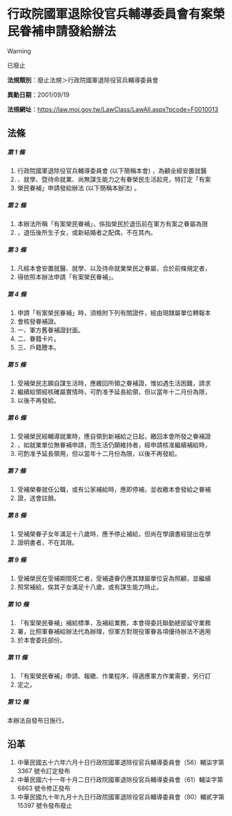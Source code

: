# 行政院國軍退除役官兵輔導委員會有案榮民眷補申請發給辦法


> [!WARNING]
> 已廢止


**法規類別**：廢止法規＞行政院國軍退除役官兵輔導委員會

**異動日期**：2001/09/19  

**法規網址**：https://law.moj.gov.tw/LawClass/LawAll.aspx?pcode=F0010013



## 法條
##### 第 1 條
1. 行政院國軍退除役官兵輔導委員會 (以下簡稱本會) ，為顧全經安置就醫
1. 、就學、暨待命就業、尚無謀生能力之有眷榮民生活起見，特訂定「有案
1. 榮民眷補」申請發給辦法 (以下簡稱本辦法) 。

##### 第 2 條
1. 本辦法所稱「有案榮民眷補」，係指榮民於退伍前在軍方有案之眷屬為限
1. ，退伍後所生子女，或新結婚者之配偶，不在其內。

##### 第 3 條
1. 凡經本會安置就醫、就學、以及待命就業榮民之眷屬，合於前條規定者，
1. 得依照本辦法申請「有案榮民眷補」。

##### 第 4 條
1. 申請「有案榮民眷補」時，須檢附下列有關證件，經由現隸屬單位轉報本
1. 會核發眷補證。
1. 一、軍方舊眷補證封面。
1. 二、眷籍卡片。
1. 三、戶籍謄本。

##### 第 5 條
1. 受補榮民志願自謀生活時，應繳回所領之眷補證，惟如遇生活困難，請求
1. 繼續給領經核確屬實情時，可酌准予延長給領，但以當年十二月份為限，
1. 以後不再發給。

##### 第 6 條
1. 受補榮民經輔導就業時，應自領到新補給之日起，繳回本會所發之眷補證
1. ，如就業單位無眷補申請，而生活仍願維持者，經申請核准繼續補給時，
1. 可酌准予延長領用，但以當年十二月份為限，以後不再發給。

##### 第 7 條
1. 受補榮眷就任公職，或有公家補給時，應即停補，並收繳本會發給之眷補
1. 證，送會註銷。

##### 第 8 條
1. 受補榮眷子女年滿足十八歲時，應予停止補給，但尚在學讀書經提出在學
1. 證明書者，不在其限。

##### 第 9 條
1. 受補榮民在受補期間死亡者，受補遺眷仍應其隸屬單位妥為照顧，並繼續
1. 照常補給，俟其子女滿足十八歲，或有謀生能力時止。

##### 第 10 條
1. 「有案榮民眷補」補給標準，及補給業務，本會得委託聯勤總部留守業務
1. 署，比照軍眷補給辦法代為辦理，但軍方對現役軍眷各項優待辦法不適用
1. 於本會委託部份。

##### 第 11 條
1. 「有案榮民眷補」申請、報繳、作業程序，得適應軍方作業需要，另行訂
1. 定之。

##### 第 12 條
本辦法自發布日施行。

## 沿革
1. 中華民國五十六年六月十日行政院國軍退除役官兵輔導委員會（56）輔柒字第 3367 號令訂定發布
1. 中華民國六十一年十月二日行政院國軍退除役官兵輔導委員會（61）輔柒字第 6863 號令修正發布
1. 中華民國九十年九月十九日行政院國軍退除役官兵輔導委員會（90）輔貳字第 15397  號令發布廢止
